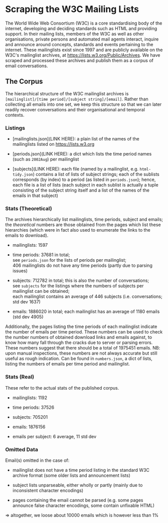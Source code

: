 # Scraping the W3C Mailing Lists


The World Wide Web Consortium (W3C) is a core standardising body of the internet, developing and deciding standards such as HTML and providing support. In their mailing lists, members of the W3C as well as other organisations, private persons and automated mail agents interact, inquire and announce around concepts, standards and events pertaining to the internet. These mailinglists exist since 1997 and are publicly available on the W3C's mailinglist archives, at https://lists.w3.org/Public/Archives. We have scraped and processed these archives and publish them as a corpus of email conversations.


## The Corpus

The hierarchical structure of the W3C mailinglist archives is `[mailinglist]/[time period]/[subject string]/[email]`. Rather than collecting all emails into one set, we keep this structure so that we can later readily recover conversations and their organisational and temporal contexts.

### Listings

- [mailinglists.json](LINK HERE): a plain list of the names of the mailinglists listed on https://lists.w3.org

- [periods.json](LINK HERE): a dict which lists the time period names (such as `2002Aug`) per mailinglist

- [subjects](LINK HERE): each file (named by a mailinglist, e.g. `html-tidy.json`) contains a list of lists of subject strings; each of the sublists corresponds (by index) to a period (as listed in `periods.json`); hence, each file is a list of lists (each subject in each sublist is actually a tuple consisting of the subject string itself and a list of the names of the emails in that subject)

### Stats (Theoretical)

The archives hierarchically list mailinglists, time periods, subject and emails; the _theoretical_ numbers are
those obtained from the pages which list these hierarchies (which were in fact also used to enumerate the links to the emails to download). 

- mailinglists: 1597

- time periods: 37681 in total; <br> see `periods.json` for the lists of periods per mailinglist; <br> 406 mailinglists do not have any time periods (partly due to parsing issues)

- subjects: 712782 in total; this is also the number of conversations;<br> see `subjects` for the listings where the numbers of subjects per mailinglist can be obtained; <br> each mailinglist contains an average of 446 subjects (i.e. conversations; std dev 1637)

- emails: 1886020 in total; each mailinglist has an average of 1180 emails (std dev 4905)

Additionally, the pages listing the time periods of each mailinglist indicate the number of emails per time period. These numbers can be used to check the number numbers of obtained download links and emails against, to know how many fall through the cracks due to server or parsing errors. These numbers suggest that there should be a total of 1975451 emails. 
NB: upon manual inspections, these numbers are not always accurate but still useful as rough indication.
Can be found in `numbers.json`, a dict of lists, listing the numbers of emails per time period and mailinglist.


### Stats (Real)

These refer to the actual stats of the published corpus.

- mailinglists: 1192

- time periods: 37526

- subjects: 705201

- emails: 1876156

- emails per subject: 6 average, 11 std dev


### Omitted Data

Email(s) omitted in the case of:

- mailinglist does not have a time period listing in the standard W3C archive format (some older lists and announcement lists)

- subject lists unparseable, either wholly or partly (mainly due to inconsistent character encodings)

- pages containing the email cannot be parsed (e.g. some pages announce false character encodings, some contain unfixable HTML)

=> altogether, we loose about 10000 emails which is however less than 1%

